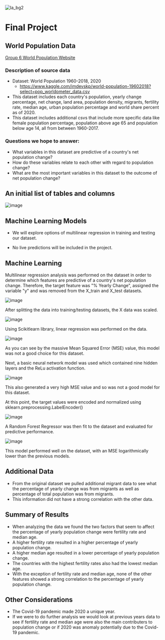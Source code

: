 ![la_bg2](https://user-images.githubusercontent.com/86331828/144959894-27847826-5b2b-4863-94df-44b529753de9.jpg)



# Final Project 

## World Population Data 
[Group 6 World Population Website](https://piratesuit.github.io/)

### Description of source data

- Dataset: World Population 1960-2018, 2020
  - https://www.kaggle.com/imdevskp/world-population-19602018?select=pop_worldometer_data.csv
- This dataset includes each country's population, yearly change percentage, net change, land area, population density, migrants, fertility rate, median age, urban population percentage and world share percent as of 2020.
- This dataset includes additional csvs that include more specific data like female population percentage, population above age 65 and population below age 14, all from between 1960-2017.

### Questions we hope to answer:

* What variables in this dataset are predictive of a country's net population change?
* How do these variables relate to each other with regard to population change?
* What are the most important variables in this dataset to the outcome of net population change?

## An initial list of tables and columns 

![image](https://user-images.githubusercontent.com/86337475/141880865-0ccb4eb6-6e0b-4e18-8609-79aa7099d44d.png)


## Machine Learning Models

* We will explore options of multilinear regression in training and testing our dataset.

* No live predictions will be included in the project.


## Machine Learning

Multilinear regression analysis was performed on the dataset in order to determine which features are predictive of a country's net population change. Therefore, the target feature was "% Yearly Change", assigned the variable "y" and was removed from the X_train and X_test datasets. 

![image](https://user-images.githubusercontent.com/86337475/143961140-5bb4ca36-fbd8-41d8-a7ee-19af14c63876.png)

After splitting the data into training/testing datasets, the X data was scaled. 


![image](https://user-images.githubusercontent.com/86337475/143961320-e7cd599a-97f1-4955-b0df-5c46fd149691.png)


Using Scikitlearn library, linear regression was performed on the data.

![image](https://user-images.githubusercontent.com/86337475/143961588-4851e1b7-3dd0-43f4-a961-e92ceb0913fc.png)


As you can see by the massive Mean Squared Error (MSE) value, this model was not a good choice for this dataset. 


Next, a basic neural network model was used which contained nine hidden layers and the ReLu activation function.


![image](https://user-images.githubusercontent.com/86337475/143962015-e42bf224-1be7-47f2-b826-9756066ea444.png)


This also generated a very high MSE value and so was not a good model for this dataset. 



At this point, the target values were encoded and normalized using sklearn.preprocessing.LabelEncoder()

![image](https://user-images.githubusercontent.com/86337475/143962968-ec9997f3-1498-40c2-9a58-ea5419821df4.png)



A Random Forest Regressor was then fit to the dataset and evaluated for predictive performance. 

![image](https://user-images.githubusercontent.com/86337475/143963287-0e8be864-800e-414c-aaef-c2c63bdb887c.png)


This model performed well on the dataset, with an MSE logarithmically lower than the previous models. 

## Additional Data

- From the original dataset we pulled additional migrant data to see what the percentage of yearly change was from migrants as well as percentage of total population was from migrants. 
- This information did not have a strong correlation with the other data.

## Summary of Results
- When analyzing the data we found the two factors that seem to affect the percentage of yearly population change were fertility rate and median age. 
- A higher fertility rate resulted in a higher percentage of yearly population change.
- A higher median age resulted in a lower percentage of yearly population change.
- The countries with the highest fertility rates also had the lowest median age. 
- With the exception of fertility rate and median age, none of the other features showed a strong correlation to the percentage of yearly population change. 


## Other Considerations
- The Covid-19 pandemic made 2020 a unique year. 
- If we were to do further analysis we would look at previous years data to see if fertility rate and median age were also the main contributers to population change or if 2020 was anomaly potentially due to the Covid-19 pandemic.
